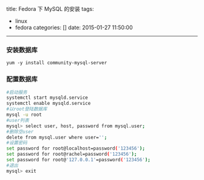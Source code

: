 title: Fedora 下 MySQL 的安装
tags:
  - linux
  - fedora
categories: []
date: 2015-01-27 11:50:00
---
### 安装数据库

```
yum -y install community-mysql-server
```

### 配置数据库
```bash
#启动服务
systemctl start mysqld.service
systemctl enable mysqld.service
#以root登陆数据库
mysql -u root
#user列表
mysql> select user, host, password from mysql.user;
#删除空user
delete from mysql.user where user='';
#设置密码
set password for root@localhost=password('123456');
set password for root@rachel=password('123456');
set password for root@'127.0.0.1'=password('123456');
#退出
mysql> exit
```
